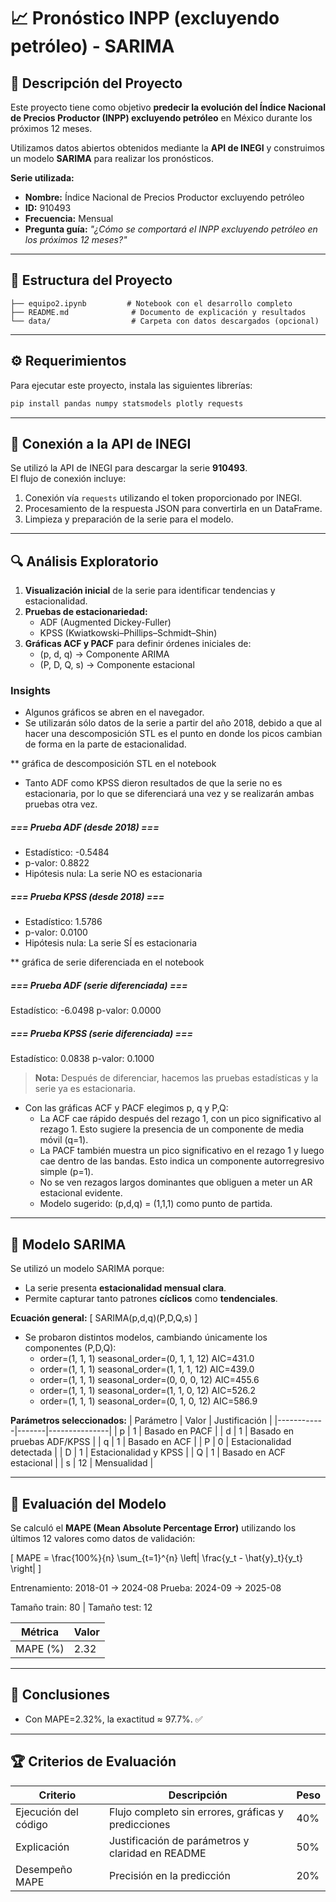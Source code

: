 # 📈 Pronóstico INPP (excluyendo petróleo) - SARIMA
 
## 📝 Descripción del Proyecto
Este proyecto tiene como objetivo **predecir la evolución del Índice Nacional de Precios Productor (INPP) excluyendo petróleo** en México durante los próximos 12 meses.
 
Utilizamos datos abiertos obtenidos mediante la **API de INEGI** y construimos un modelo **SARIMA** para realizar los pronósticos.
 
**Serie utilizada:**
- **Nombre:** Índice Nacional de Precios Productor excluyendo petróleo  
- **ID:** 910493  
- **Frecuencia:** Mensual  
- **Pregunta guía:** *"¿Cómo se comportará el INPP excluyendo petróleo en los próximos 12 meses?"*
 
---
 
## 📂 Estructura del Proyecto
```
├── equipo2.ipynb         # Notebook con el desarrollo completo
├── README.md              # Documento de explicación y resultados
└── data/                  # Carpeta con datos descargados (opcional)
```
 
---
 
## ⚙️ Requerimientos
 
Para ejecutar este proyecto, instala las siguientes librerías:
 
```bash
pip install pandas numpy statsmodels plotly requests
```
 
---
 
## 🔗 Conexión a la API de INEGI
 
Se utilizó la API de INEGI para descargar la serie **910493**.  
El flujo de conexión incluye:
 
1. Conexión vía `requests` utilizando el token proporcionado por INEGI.
2. Procesamiento de la respuesta JSON para convertirla en un DataFrame.
3. Limpieza y preparación de la serie para el modelo.
 
---
 
## 🔍 Análisis Exploratorio
 
1. **Visualización inicial** de la serie para identificar tendencias y estacionalidad.
2. **Pruebas de estacionariedad:**
   - ADF (Augmented Dickey-Fuller)
   - KPSS (Kwiatkowski–Phillips–Schmidt–Shin)
3. **Gráficas ACF y PACF** para definir órdenes iniciales de:
   - (p, d, q) → Componente ARIMA
   - (P, D, Q, s) → Componente estacional
### Insights
- Algunos gráficos se abren en el navegador.
- Se utilizarán sólo datos de la serie a partir del año 2018, debido a que al hacer una descomposición STL es el punto en donde los picos cambian de forma en la parte de estacionalidad.
 
** gráfica de descomposición STL en el notebook
 
- Tanto ADF como KPSS dieron resultados de que la serie no es estacionaria, por lo que se diferenciará una vez y se realizarán ambas pruebas otra vez.
##### === Prueba ADF (desde 2018) ===
- Estadístico: -0.5484
- p-valor: 0.8822
- Hipótesis nula: La serie NO es estacionaria
 
##### === Prueba KPSS (desde 2018) ===
- Estadístico: 1.5786
- p-valor: 0.0100
- Hipótesis nula: La serie SÍ es estacionaria
 
** gráfica de serie diferenciada en el notebook
 
##### === Prueba ADF (serie diferenciada) ===
Estadístico: -6.0498
p-valor: 0.0000
 
##### === Prueba KPSS (serie diferenciada) ===
Estadístico: 0.0838
p-valor: 0.1000
 
> **Nota:** Después de diferenciar, hacemos las pruebas estadísticas y la serie ya es estacionaria.
 
- Con las gráficas ACF y PACF elegimos p, q y P,Q:
   - La ACF cae rápido después del rezago 1, con un pico significativo al rezago 1. Esto sugiere la presencia de un componente de media móvil (q=1).
   - La PACF también muestra un pico significativo en el rezago 1 y luego cae dentro de las bandas. Esto indica un componente autorregresivo simple (p=1).
   - No se ven rezagos largos dominantes que obliguen a meter un AR estacional evidente.
   - Modelo sugerido: (p,d,q) = (1,1,1) como punto de partida.
 
---
 
## 🤖 Modelo SARIMA
 
Se utilizó un modelo SARIMA porque:
- La serie presenta **estacionalidad mensual clara**.
- Permite capturar tanto patrones **cíclicos** como **tendenciales**.
 
**Ecuación general:**
\[
SARIMA(p,d,q)(P,D,Q,s)
\]
 
- Se probaron distintos modelos, cambiando únicamente los componentes (P,D,Q):
   - order=(1, 1, 1) seasonal_order=(0, 1, 1, 12)  AIC=431.0
   - order=(1, 1, 1) seasonal_order=(1, 1, 1, 12)  AIC=439.0
   - order=(1, 1, 1) seasonal_order=(0, 0, 0, 12)  AIC=455.6
   - order=(1, 1, 1) seasonal_order=(1, 1, 0, 12)  AIC=526.2
   - order=(1, 1, 1) seasonal_order=(0, 1, 0, 12)  AIC=586.9
 
**Parámetros seleccionados:**
| Parámetro | Valor | Justificación |
|------------|-------|---------------|
| p          | 1     | Basado en PACF |
| d          | 1     | Basado en pruebas ADF/KPSS |
| q          | 1     | Basado en ACF |
| P          | 0     | Estacionalidad detectada |
| D          | 1     | Estacionalidad y KPSS |
| Q          | 1     | Basado en ACF estacional |
| s          | 12    | Mensualidad |
 
---
 
## 🧮 Evaluación del Modelo
 
Se calculó el **MAPE (Mean Absolute Percentage Error)** utilizando los últimos 12 valores como datos de validación:
 
\[
MAPE = \frac{100\%}{n} \sum_{t=1}^{n} \left| \frac{y_t - \hat{y}_t}{y_t} \right|
\]
 
Entrenamiento: 2018-01 → 2024-08
Prueba: 2024-09 → 2025-08
 
Tamaño train: 80  | Tamaño test: 12
 
| Métrica  | Valor |
|-----------|-------|
| MAPE (%)  | 2.32  |
 
---
 
## 📌 Conclusiones
- Con MAPE=2.32%, la exactitud ≈ 97.7%. ✅
 
---
 
## 🏆 Criterios de Evaluación
 
| Criterio             | Descripción                                         | Peso |
|----------------------|-----------------------------------------------------|------|
| Ejecución del código | Flujo completo sin errores, gráficas y predicciones | 40%  |
| Explicación          | Justificación de parámetros y claridad en README    | 50%  |
| Desempeño MAPE       | Precisión en la predicción                          | 20%  |
